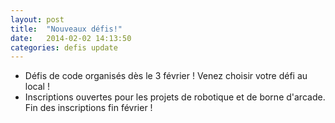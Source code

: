 ```yaml
---
layout: post
title:  "Nouveaux défis!"
date:   2014-02-02 14:13:50
categories: defis update
---
```


+ Défis de code organisés dès le 3 février !
  Venez choisir votre défi au local !
+ Inscriptions ouvertes pour les projets de
  robotique et de borne d'arcade. Fin des inscriptions fin février !

